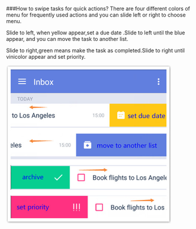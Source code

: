 ###How to swipe tasks for quick actions?
There are four different colors of menu for frequently used actions and you can slide left or right  to choose menu.

Slide to left, when yellow appear,set a due date .Slide to left until the blue appear, and you can move the task to another list.

Slide to right,green means make the task as completed.Slide to right until vinicolor appear and set priority.


![](swipefour.jpg)
